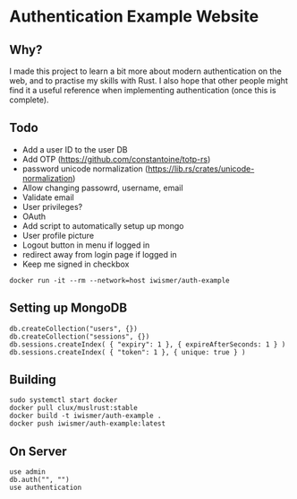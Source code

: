 # Authentication Example Website

## Why?

I made this project to learn a bit more about modern authentication on the web, and to practise my skills with Rust.
I also hope that other people might find it a useful reference when implementing authentication (once this is complete).

## Todo

- Add a user ID to the user DB
- Add OTP (https://github.com/constantoine/totp-rs)
- password unicode normalization (https://lib.rs/crates/unicode-normalization)
- Allow changing passowrd, username, email
- Validate email
- User privileges?
- OAuth
- Add script to automatically setup up mongo
- User profile picture
- Logout button in menu if logged in
- redirect away from login page if logged in
- Keep me signed in checkbox

`docker run -it --rm --network=host iwismer/auth-example`

## Setting up MongoDB

```
db.createCollection("users", {})
db.createCollection("sessions", {})
db.sessions.createIndex( { "expiry": 1 }, { expireAfterSeconds: 1 } )
db.sessions.createIndex( { "token": 1 }, { unique: true } )
```

## Building

```
sudo systemctl start docker
docker pull clux/muslrust:stable
docker build -t iwismer/auth-example .
docker push iwismer/auth-example:latest
```

## On Server

```
use admin
db.auth("", "")
use authentication
```
